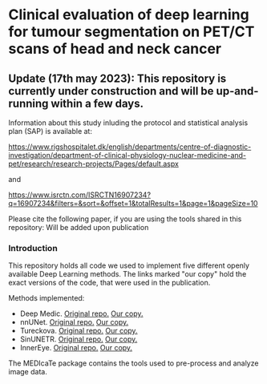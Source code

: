 # Clinical evaluation of deep learning for tumour segmentation on PET/CT scans of head and neck cancer

## Update (17th may 2023): This repository is currently under construction and will be up-and-running within a few days.

Information about this study inluding the protocol and statistical analysis plan (SAP) is available at: 

https://www.rigshospitalet.dk/english/departments/centre-of-diagnostic-investigation/department-of-clinical-physiology-nuclear-medicine-and-pet/research/research-projects/Pages/default.aspx

and 

https://www.isrctn.com/ISRCTN16907234?q=16907234&filters=&sort=&offset=1&totalResults=1&page=1&pageSize=10

Please cite the following paper, if you are using the tools shared in this repository:
    Will be added upon publication

### Introduction
This repository holds all code we used to implement five different openly available Deep Learning methods.
The links marked "our copy" hold the exact versions of the code, that were used in the publication.

Methods implemented:
* Deep Medic. [Original repo.](https://github.com/deepmedic/deepmedic) [Our copy.](https://github.com/MedTekHuset/deepmedic_DGK)
* nnUNet. [Original repo.](https://github.com/MIC-DKFZ/nnUNet) [Our copy.](https://github.com/MedTekHuset/nnUNet-DGK)
* Tureckova. [Original repo.](https://github.com/tureckova/Abdomen-CT-Image-Segmentation) [Our copy.](https://github.com/MedTekHuset/tureckova-DGK)
* SinUNETR. [Original repo.](https://github.com/Project-MONAI/research-contributions/tree/main/SwinUNETR/BTCV) [Our copy.](https://github.com/MedTekHuset/SwinUNETR-DGK)
* InnerEye. [Original repo.](https://github.com/microsoft/InnerEye-DeepLearning) [Our copy.](https://github.com/MedTekHuset/InnerEye-DeepLearning-DGK)


The MEDIcaTe package contains the tools used to pre-process and analyze image data. 
